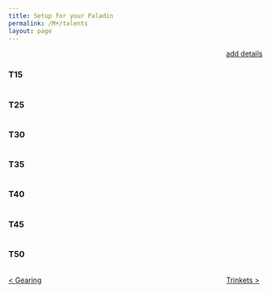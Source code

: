 ```yaml
---
title: Setup for your Paladin
permalink: /M+/talents
layout: page
---
```

<div style="text-align: right;">
  <a href="/M+/talents/detailed" >
  add details
  </a>
</div>

### T15

<div class="talents">
  <div class="column">
    <a href="https://www.wowhead.com/spell=196926/crusaders-might" class="unselected" data-wh-icon-size="medium" data-wowhead="spell=196926"></a>
  </div>
  <div class="column">
    <a href="https://www.wowhead.com/spell=223306/bestow-faith" class="unselected" data-wh-icon-size="medium" data-wowhead="spell=223306"></a>
  </div>
  <div class="column">
    <a href="https://www.wowhead.com/spell=114158/lights-hammer" data-wh-icon-size="medium" data-wowhead="spell=114158"></a>
  </div>
</div>

### T25

<div class="talents">
  <div class="column">
    <a href="https://www.wowhead.com/spell=157047/saved-by-the-light" class="unselected" data-wh-icon-size="medium" data-wowhead="spell=157047"></a>
  </div>
  <div class="column">
    <a href="https://www.wowhead.com/spell=183778/judgment-of-light" data-wh-icon-size="medium" data-wowhead="spell=183778"></a>
  </div>
  <div class="column">
    <a href="https://www.wowhead.com/spell=114165/holy-prism" class="unselected" data-wh-icon-size="medium" data-wowhead="spell=114165"></a>
  </div>
</div>


### T30

<div class="talents">
  <div class="column">
    <a href="https://www.wowhead.com/spell=234299/fist-of-justice" class="unselected" data-wh-icon-size="medium" data-wowhead="spell=234299"></a>
  </div>
  <div class="column">
    <a href="https://www.wowhead.com/spell=20066/repentance" class="unselected" data-wh-icon-size="medium" data-wowhead="spell=20066"></a>
  </div>
  <div class="column">
    <a href="https://www.wowhead.com/spell=115750/blinding-light" data-wh-icon-size="medium" data-wowhead="spell=115750"></a>
  </div>
</div>


### T35

<div class="talents">
  <div class="column">
    <a href="https://www.wowhead.com/spell=114154/unbreakable-spirit" data-wh-icon-size="medium" data-wowhead="spell=114154"></a>
  </div>
  <div class="column">
    <a href="https://www.wowhead.com/spell=230332/cavalier" class="unselected" data-wh-icon-size="medium" data-wowhead="spell=230332"></a>
  </div>
  <div class="column">
    <a href="https://www.wowhead.com/spell=214202/rule-of-law" class="unselected" data-wh-icon-size="medium" data-wowhead="spell=214202"></a>
  </div>
</div>


### T40

<div class="talents">
  <div class="column">
    <a href="https://www.wowhead.com/spell=223817/divine-purpose" class="unselected" data-wh-icon-size="medium" data-wowhead="spell=223817"></a>
  </div>
  <div class="column">
    <a href="https://www.wowhead.com/spell=105809/holy-avenger" data-wh-icon-size="medium" data-wowhead="spell=105809"></a>
  </div>
  <div class="column">
    <a href="https://www.wowhead.com/spell=152262/seraphim" class="unselected" data-wh-icon-size="medium" data-wowhead="spell=152262"></a>
  </div>
</div>


### T45

<div class="talents">
  <div class="column">
    <a href="https://www.wowhead.com/spell=53376/sanctified-wrath" class="unselected" data-wh-icon-size="medium" data-wowhead="spell=53376"></a>
  </div>
  <div class="column">
    <a href="https://www.wowhead.com/spell=216331/avenging-crusader" class="unselected" data-wh-icon-size="medium" data-wowhead="spell=216331"></a>
  </div>
  <div class="column">
    <a href="https://www.wowhead.com/spell=248033/awakening" data-wh-icon-size="medium" data-wowhead="spell=248033"></a>
  </div>
</div>


### T50

<div class="talents">
  <div class="column">
    <a href="https://www.wowhead.com/spell=287268/glimmer-of-light" class="unselected" data-wh-icon-size="medium" data-wowhead="spell=287268"></a>
  </div>
  <div class="column">
    <a href="https://www.wowhead.com/spell=156910/beacon-of-faith" data-wh-icon-size="medium" data-wowhead="spell=156910"></a>
  </div>
  <div class="column">
    <a href="https://www.wowhead.com/spell=200025/beacon-of-virtue" class="unselected" data-wh-icon-size="medium" data-wowhead="spell=200025"></a>
  </div>
</div>

<br>

<div>
<div style="text-align:left;display: inline-block;width: 49%;">
<a href="/M+/gearing"> < Gearing</a>
</div>
<div style="text-align:right;display: inline-block;width: 49%;">
<a href="/M+/trinkets"> Trinkets ></a>
</div>
</div>
